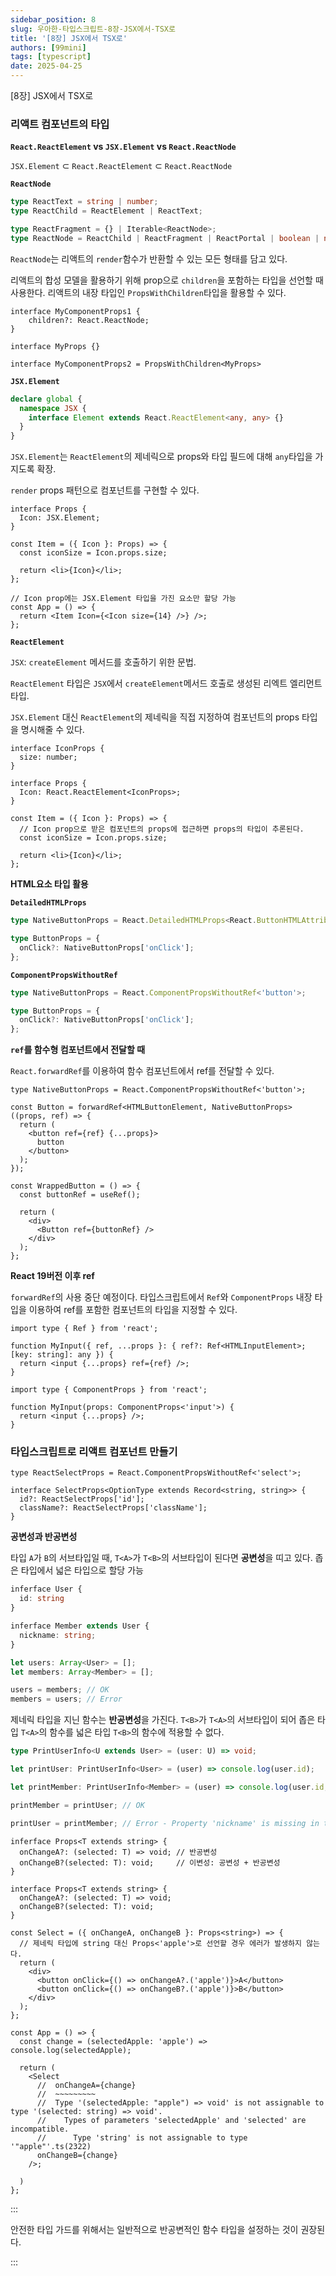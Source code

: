 ```yaml
---
sidebar_position: 8
slug: 우아한-타입스크립트-8장-JSX에서-TSX로
title: '[8장] JSX에서 TSX로'
authors: [99mini]
tags: [typescript]
date: 2025-04-25
---
```


[8장] JSX에서 TSX로

<!-- truncate -->

### 리액트 컴포넌트의 타입

**`React.ReactElement` vs `JSX.Element` vs `React.ReactNode`**

`JSX.Element` ⊂ `React.ReactElement` ⊂ `React.ReactNode`

**`ReactNode`**

```typescript
type ReactText = string | number;
type ReactChild = ReactElement | ReactText;
```

```typescript
type ReactFragment = {} | Iterable<ReactNode>;
type ReactNode = ReactChild | ReactFragment | ReactPortal | boolean | null | undefined;
```

`ReactNode`는 리액트의 `render`함수가 반환할 수 있는 모든 형태를 담고 있다.

리액트의 합성 모델을 활용하기 위해 prop으로 `children`을 포함하는 타입을 선언할 때 사용한다.
리액트의 내장 타입인 `PropsWithChildren`타입을 활용할 수 있다.

```tsx
interface MyComponentProps1 {
    children?: React.ReactNode;
}

interface MyProps {}

interface MyComponentProps2 = PropsWithChildren<MyProps>
```

**`JSX.Element`**

```typescript
declare global {
  namespace JSX {
    interface Element extends React.ReactElement<any, any> {}
  }
}
```

`JSX.Element`는 `ReactElement`의 제네릭으로 props와 타입 필드에 대해 `any`타입을 가지도록 확장.

`render` props 패턴으로 컴포넌트를 구현할 수 있다.

```tsx
interface Props {
  Icon: JSX.Element;
}

const Item = ({ Icon }: Props) => {
  const iconSize = Icon.props.size;

  return <li>{Icon}</li>;
};

// Icon prop에는 JSX.Element 타입을 가진 요소만 할당 가능
const App = () => {
  return <Item Icon={<Icon size={14} />} />;
};
```

**`ReactElement`**

`JSX`: `createElement` 메서드를 호출하기 위한 문법.

`ReactElement` 타입은 `JSX`에서 `createElement`메서드 호출로 생성된 리엑트 엘리먼트 타입.

`JSX.Element` 대신 `ReactElement`의 제네릭을 직접 지정하여 컴포넌트의 props 타입을 명시해줄 수 있다.

```tsx
interface IconProps {
  size: number;
}

interface Props {
  Icon: React.ReactElement<IconProps>;
}

const Item = ({ Icon }: Props) => {
  // Icon prop으로 받은 컴포넌트의 props에 접근하면 props의 타입이 추론된다.
  const iconSize = Icon.props.size;

  return <li>{Icon}</li>;
};
```

**HTML요소 타입 활용**

**`DetailedHTMLProps`**

```typescript
type NativeButtonProps = React.DetailedHTMLProps<React.ButtonHTMLAttributes<HTMLButtonElement>, HTMLButtonElement>;

type ButtonProps = {
  onClick?: NativeButtonProps['onClick'];
};
```

**`ComponentPropsWithoutRef`**

```typescript
type NativeButtonProps = React.ComponentPropsWithoutRef<'button'>;

type ButtonProps = {
  onClick?: NativeButtonProps['onClick'];
};
```

**`ref`를 함수형 컴포넌트에서 전달할 때**

`React.forwardRef`를 이용하여 함수 컴포넌트에서 ref를 전달할 수 있다.

```tsx
type NativeButtonProps = React.ComponentPropsWithoutRef<'button'>;

const Button = forwardRef<HTMLButtonElement, NativeButtonProps>((props, ref) => {
  return (
    <button ref={ref} {...props}>
      button
    </button>
  );
});

const WrappedButton = () => {
  const buttonRef = useRef();

  return (
    <div>
      <Button ref={buttonRef} />
    </div>
  );
};
```

**React 19버전 이후 ref**

`forwardRef`의 사용 중단 예정이다. 타입스크립트에서 `Ref`와 `ComponentProps` 내장 타입을 이용하여 ref를 포함한 컴포넌트의 타입을 지정할 수 있다.

```tsx
import type { Ref } from 'react';

function MyInput({ ref, ...props }: { ref?: Ref<HTMLInputElement>; [key: string]: any }) {
  return <input {...props} ref={ref} />;
}
```

```tsx
import type { ComponentProps } from 'react';

function MyInput(props: ComponentProps<'input'>) {
  return <input {...props} />;
}
```

### 타입스크립트로 리액트 컴포넌트 만들기

```tsx
type ReactSelectProps = React.ComponentPropsWithoutRef<'select'>;

interface SelectProps<OptionType extends Record<string, string>> {
  id?: ReactSelectProps['id'];
  className?: ReactSelectProps['className'];
}
```

**공변성과 반공변성**

타입 `A`가 `B`의 서브타입일 때, `T<A>`가 `T<B>`의 서브타입이 된다면 **공변성**을 띠고 있다. 좁은 타입에서 넓은 타입으로 할당 가능

```typescript
inferface User {
  id: string
}

inferface Member extends User {
  nickname: string;
}

let users: Array<User> = [];
let members: Array<Member> = [];

users = members; // OK
members = users; // Error
```

제네릭 타입을 지닌 함수는 **반공변성**을 가진다.
`T<B>`가 `T<A>`의 서브타입이 되어 좁은 타입 `T<A>`의 함수를 넓은 타입 `T<B>`의 함수에 적용할 수 없다.

```typescript
type PrintUserInfo<U extends User> = (user: U) => void;

let printUser: PrintUserInfo<User> = (user) => console.log(user.id);

let printMember: PrintUserInfo<Member> = (user) => console.log(user.id, user.nickname);

printMember = printUser; // OK

printUser = printMember; // Error - Property 'nickname' is missing in type 'User' but required in type 'Memeber'
```

```tsx
inferface Props<T extends string> {
  onChangeA?: (selected: T) => void; // 반공변성
  onChangeB?(selected: T): void;     // 이변성: 공변성 + 반공변성
}
```

```tsx
interface Props<T extends string> {
  onChangeA?: (selected: T) => void;
  onChangeB?(selected: T): void;
}

const Select = ({ onChangeA, onChangeB }: Props<string>) => {
  // 제네릭 타입에 string 대신 Props<'apple'>로 선언할 경우 에러가 발생하지 않는다.
  return (
    <div>
      <button onClick={() => onChangeA?.('apple')}>A</button>
      <button onClick={() => onChangeB?.('apple')}>B</button>
    </div>
  );
};

const App = () => {
  const change = (selectedApple: 'apple') => console.log(selectedApple);

  return (
    <Select
      //  onChangeA={change}
      //  ~~~~~~~~~
      //  Type '(selectedApple: "apple") => void' is not assignable to type '(selected: string) => void'.
      //    Types of parameters 'selectedApple' and 'selected' are incompatible.
      //      Type 'string' is not assignable to type '"apple"'.ts(2322)
      onChangeB={change}
    />;

  )
};
```

:::

안전한 타입 가드를 위해서는 일반적으로 반공변적인 함수 타입을 설정하는 것이 권장된다.

:::
